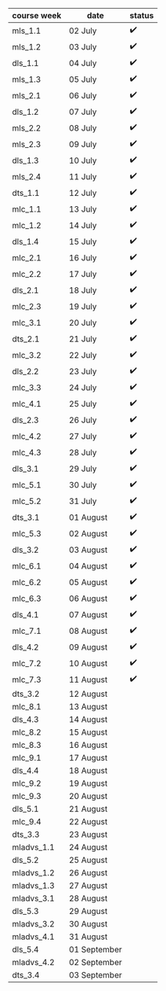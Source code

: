 | course week | date         |     status    |
|-------------|--------------|------------------|
| mls_1.1     | 02 July      |:heavy_check_mark:|
| mls_1.2     | 03 July      |:heavy_check_mark:|
| dls_1.1     | 04 July      |:heavy_check_mark:|
| mls_1.3     | 05 July      |:heavy_check_mark:|
| mls_2.1     | 06 July      |:heavy_check_mark:|
| dls_1.2     | 07 July      |:heavy_check_mark:|
| mls_2.2     | 08 July      |:heavy_check_mark:|
| mls_2.3     | 09 July      |:heavy_check_mark:|
| dls_1.3     | 10 July      |:heavy_check_mark:|
| mls_2.4     | 11 July      |:heavy_check_mark:|
| dts_1.1     | 12 July      |:heavy_check_mark:|
| mlc_1.1     | 13 July      |:heavy_check_mark:|
| mlc_1.2     | 14 July      |:heavy_check_mark:|
| dls_1.4     | 15 July      |:heavy_check_mark:|
| mlc_2.1     | 16 July      |:heavy_check_mark:|
| mlc_2.2     | 17 July      |:heavy_check_mark:|
| dls_2.1     | 18 July      |:heavy_check_mark:|
| mlc_2.3     | 19 July      |:heavy_check_mark:|
| mlc_3.1     | 20 July      |:heavy_check_mark:|
| dts_2.1     | 21 July      |:heavy_check_mark:|
| mlc_3.2     | 22 July      |:heavy_check_mark:|
| dls_2.2     | 23 July      |:heavy_check_mark:|
| mlc_3.3     | 24 July      |:heavy_check_mark:|
| mlc_4.1     | 25 July      |:heavy_check_mark:|
| dls_2.3     | 26 July      |:heavy_check_mark:|
| mlc_4.2     | 27 July      |:heavy_check_mark:|
| mlc_4.3     | 28 July      |:heavy_check_mark:|
| dls_3.1     | 29 July      |:heavy_check_mark:|
| mlc_5.1     | 30 July      |:heavy_check_mark:|
| mlc_5.2     | 31 July      |:heavy_check_mark:|
| dts_3.1     | 01 August    |:heavy_check_mark:|
| mlc_5.3     | 02 August    |:heavy_check_mark:|
| dls_3.2     | 03 August    |:heavy_check_mark:|
| mlc_6.1     | 04 August    |:heavy_check_mark:|
| mlc_6.2     | 05 August    |:heavy_check_mark:|
| mlc_6.3     | 06 August    |:heavy_check_mark:|
| dls_4.1     | 07 August    |:heavy_check_mark:|
| mlc_7.1     | 08 August    |:heavy_check_mark:|
| dls_4.2     | 09 August    |:heavy_check_mark:|
| mlc_7.2     | 10 August    |:heavy_check_mark:|
| mlc_7.3     | 11 August    |:heavy_check_mark:|
| dts_3.2     | 12 August    |           |
| mlc_8.1     | 13 August    |           |
| dls_4.3     | 14 August    |           |
| mlc_8.2     | 15 August    |           |
| mlc_8.3     | 16 August    |           |
| mlc_9.1     | 17 August    |           |
| dls_4.4     | 18 August    |           |
| mlc_9.2     | 19 August    |           |
| mlc_9.3     | 20 August    |           |
| dls_5.1     | 21 August    |           |
| mlc_9.4     | 22 August    |           |
| dts_3.3     | 23 August    |           |
| mladvs_1.1  | 24 August    |           |
| dls_5.2     | 25 August    |           |
| mladvs_1.2  | 26 August    |           |
| mladvs_1.3  | 27 August    |           |
| mladvs_3.1  | 28 August    |           |
| dls_5.3     | 29 August    |           |
| mladvs_3.2  | 30 August    |           |
| mladvs_4.1  | 31 August    |           |
| dls_5.4     | 01 September |           |
| mladvs_4.2  | 02 September |           |
| dts_3.4     | 03 September |           |